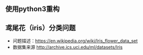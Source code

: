 ## 使用python3重构
## 鸢尾花（iris）分类问题
- 问题描述：https://en.wikipedia.org/wiki/Iris_flower_data_set
- 数据集来源 http://archive.ics.uci.edu/ml/datasets/Iris
